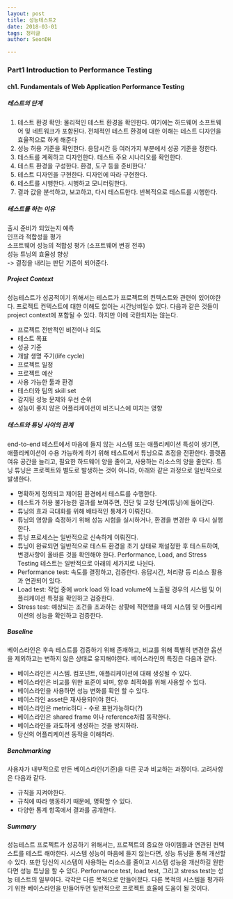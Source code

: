 ```yaml
---
layout: post
title: 성능테스트2
date: 2018-03-01
tags: 정리글
author: SeonDH

---
```


### Part1 Introduction to Performance Testing

#### ch1. Fundamentals of Web Application Performance Testing

##### 테스트의 단계
1.	테스트 환경 확인: 물리적인 테스트 환경을 확인한다. 여기에는 하드웨어 소프트웨어 및 네트워크가 포함된다. 전체적인 테스트 환경에 대한 이해는 테스트 디자인을 효율적으로 하게 해준다
2.	성능 허용 기준을 확인한다. 응답시간 등 여러가지 부분에서 성공 기준을 정한다.
3.	테스트를 계획하고 디자인한다. 테스트 주요 시나리오를 확인한다.
4.	테스트 환경을 구성한다. 환경, 도구 등을 준비한다.’
5.	테스트 디자인을 구현한다. 디자인에 따라 구현한다.
6.	테스트를 시행한다. 시행하고 모니터링한다.
7.	결과 값을 분석하고, 보고하고, 다시 테스트한다. 반복적으로 테스트를 시행한다.

##### 테스트를 하는 이유
출시 준비가 되었는지 예측 <br>
인프라 적합성을 평가 <br>
소프트웨어 성능의 적합성 평가 (소프트웨어 변경 전후) <br>
성능 튜닝의 효율성 향상 <br>
-> 결정을 내리는 판단 기준이 되어준다.

##### Project Context
성능테스트가 성공적이기 위해서는 테스트가 프로젝트의 컨텍스트와 관련이 있어야한다. 프로젝트 컨텍스트에 대한 이해도 없이는 시간낭비일수 있다.
다음과 같은 것들이 project context에 포함될 수 있다. 하지만 이에 국한되지는 않는다.
-	프로젝트 전반적인 비전이나 의도
-	테스트 목표
-	성공 기준
-	개발 생명 주기(life cycle)
-	프로젝트 일정
-	프로젝트 예산
-	사용 가능한 툴과 환경
-	테스터와 팀의 skill set
-	감지된 성능 문제와 우선 순위
-	성능이 좋지 않은 어플리케이션이 비즈니스에 미치는 영향

##### 테스트와 튜닝 사이의 관계
end-to-end 테스트에서 마음에 들지 않는 시스템 또는 애플리케이션 특성이 생기면, 애플리케이션이 수용 가능하게 하기 위해 테스트에서 튜닝으로 초점을 전환한다. 플랫폼 여유 공간을 늘리고, 필요한 하드웨어 양을 줄이고, 사용하는 리소스의 양을 줄인다.
튜닝
튜닝은 프로젝트와 별도로 발생하는 것이 아니라, 아래와 같은 과정으로 일반적으로 발생한다.
-	명확하게 정의되고 제어된 환경에서 테스트를 수행한다.
-	테스트가 허용 불가능한 결과를 보여주면, 진단 및 교정 단계(튜닝)에 들어간다.
-	튜닝의 효과 극대화를 위해 배타적인 통제가 이뤄진다.
-	튜닝의 영향을 측정하기 위해 성능 시험을 실시하거나, 환경을 변경한 후 다시 실행한다.
-	튜닝 프로세스는 일반적으로 신속하게 이뤄진다.
-	튜닝이 완료되면 일반적으로 테스트 환경을 초기 상태로 재설정한 후 테스트하여, 변경사항이 올바른 것을 확인해야 한다.
Performance, Load, and Stress Testing
테스트는 일반적으로 아래의 세가지로 나뉜다.
-	Performance test: 속도를 결정하고, 검증한다. 응답시간, 처리량 등 리소스 활용과 연관되어 있다.
-	Load test: 작업 중에 work load 와 load volume에 노출될 경우의 시스템 및 어플리케이션 특정을 확인하고 검증한다.
-	Stress test: 예상되는 조건을 초과하는 상황에 직면했을 때의 시스템 및 어플리케이션의 성능을 확인하고 검증한다.

##### Baseline
베이스라인은 후속 테스트를 검증하기 위해 존재하고, 비교를 위해 특별히 변경한 옵션을 제외하고는 변하지 않은 상태로 유지해야한다. 베이스라인의 특징은 다음과 같다.
-	베이스라인은 시스템. 컴포넌트, 애플리케이션에 대해 생성될 수 있다.
-	베이스라인은 비교를 위한 표준이 되며, 향후 최적화를 위해 사용할 수 있다.
-	베이스라인을 사용하면 성능 변화를 확인 할 수 있다.
-	베이스라인 asset은 재사용되어야 한다.
-	베이스라인은 metric하다 - 수로 표현가능하다(?)
-	베이스라인은 shared frame 이나 reference처럼 동작한다.
-	베이스라인을 과도하게 생성하는 것을 방지하라.
-	당신의 어플리케이션 동작을 이해하라.

##### Benchmarking
사용자가 내부적으로 만든 베이스라인(기준)을 다른 곳과 비교하는 과정이다. 고려사항은 다음과 같다.

-	규칙을 지켜야한다.
-	규칙에 따라 행동하기 때문에, 명확할 수 있다.
-	다양한 통계 항목에서 결과를 공개한다.

##### Summary
성능테스트 프로젝트가 성공하기 위해서는, 프로젝트의 중요한 아이템들과 연관된 컨텍스트를 테스트 해야한다. 시스템 성능이 마음에 들지 않는다면, 성능 튜닝을 통해 개선할 수 있다. 또한 당신의 시스템이 사용하는 리소스를 줄이고 시스템 성능을 개선하길 원한다면 성능 튜닝을 할 수 있다. Performance test, load test, 그리고 stress test는 성능 테스트의 일부이다. 각각은 다른 목적으로 만들어졌다. 다른 목적의 시스템을 평가하기 위한 베이스라인을 만들어두면 일반적으로 프로젝트 효율에 도움이 될 것이다.
